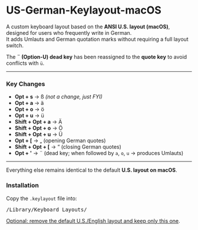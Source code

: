 # US-German-Keylayout-macOS  

A custom keyboard layout based on the **ANSI U.S. layout (macOS)**, designed for users who frequently write in German.  
It adds Umlauts and German quotation marks without requiring a full layout switch.  

The **¨ (Option-U) dead key** has been reassigned to the **quote key** to avoid conflicts with `ü`.  

---

### Key Changes  

- **Opt + s** → ß *(not a change, just FYI)*  
- **Opt + a** → ä  
- **Opt + o** → ö  
- **Opt + u** → ü  
- **Shift + Opt + a** → Ä  
- **Shift + Opt + o** → Ö  
- **Shift + Opt + u** → Ü  
- **Opt + [** → „ (opening German quotes)  
- **Shift + Opt + [** → “ (closing German quotes)  
- **Opt + '** → ¨ (dead key; when followed by `a`, `o`, `u` → produces Umlauts)  

---

Everything else remains identical to the default **U.S. layout on macOS**.  

### Installation  

Copy the `.keylayout` file into:

<pre>
/Library/Keyboard Layouts/  
</pre>

[Optional: remove the default U.S./English layout and keep only this one](https://apple.stackexchange.com/a/60521).
